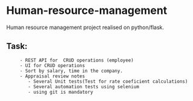 # Human-resource-management
Human resource management project realised on python/flask.

## Task:
		 - REST API for  CRUD operations (employee)
		 - UI for CRUD operations
		 - Sort by salary, time in the company.
		 - Аppraisal review notes
     		- Several Unit tests(Test for rate coeficient calculations)
     		- Several automation tests using selenium
     		- using git is mandatory 
